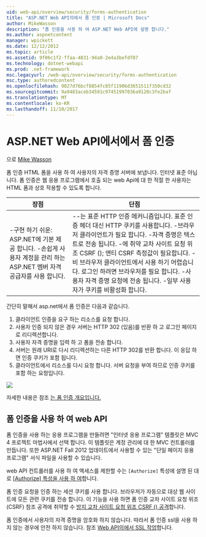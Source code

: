 ```yaml
---
uid: web-api/overview/security/forms-authentication
title: "ASP.NET Web API의에서 폼 인증 | Microsoft Docs"
author: MikeWasson
description: "폼 인증을 사용 하 여 ASP.NET Web API에 설명 합니다."
ms.author: aspnetcontent
manager: wpickett
ms.date: 12/12/2012
ms.topic: article
ms.assetid: 9f06c1f2-ffaa-4831-94a0-2e4a3befdf07
ms.technology: dotnet-webapi
ms.prod: .net-framework
msc.legacyurl: /web-api/overview/security/forms-authentication
msc.type: authoredcontent
ms.openlocfilehash: 9027d76bcf8854fc85f11906d3651511f350cd32
ms.sourcegitcommit: 9a9483aceb34591c97451997036a9120c3fe2baf
ms.translationtype: MT
ms.contentlocale: ko-KR
ms.lasthandoff: 11/10/2017
---
```

<a name="forms-authentication-in-aspnet-web-api"></a>ASP.NET Web API에서에서 폼 인증
====================
으로 [Mike Wasson](https://github.com/MikeWasson)

폼 인증 HTML 폼을 사용 하 여 사용자의 자격 증명 서버에 보냅니다. 인터넷 표준 아닙니다. 폼 인증은 웹 응용 프로그램에서 호출 되는 web Api에 대 한 적절 한 사용자는 HTML 폼과 상호 작용할 수 있도록 합니다.

| 장점 | 단점 |
| --- | --- |
| -구현 하기 쉬운: ASP.NET에 기본 제공 합니다. -손쉽게 사용자 계정을 관리 하는 ASP.NET 멤버 자격 공급자를 사용 합니다. | --는 표준 HTTP 인증 메커니즘입니다. 표준 인증 헤더 대신 HTTP 쿠키를 사용합니다. -브라우저 클라이언트가 필요 합니다. -자격 증명은 텍스트로 전송 됩니다. -에 취약 교차 사이트 요청 위조 CSRF (); 앤티 CSRF 측정값이 필요합니다. -비 브라우저 클라이언트에서 사용 하기 어렵습니다. 로그인 하려면 브라우저를 필요 합니다. -사용자 자격 증명 요청에 전송 됩니다. -일부 사용자가 쿠키를 비활성화 합니다. |

간단히 말해서 asp.net에서 폼 인증은 다음과 같습니다.

1. 클라이언트 인증을 요구 하는 리소스를 요청 합니다.
2. 사용자 인증 되지 않은 경우 서버는 HTTP 302 (있음)를 반환 하 고 로그인 페이지로 리디렉션합니다.
3. 사용자 자격 증명을 입력 하 고 폼을 전송 합니다.
4. 서버는 원래 URI로 다시 리디렉션하는 다른 HTTP 302를 반환 합니다. 이 응답 하면 인증 쿠키가 포함 됩니다.
5. 클라이언트에서 리소스를 다시 요청 합니다. 서버 요청을 부여 하므로 인증 쿠키를 포함 하는 요청입니다.

![](forms-authentication/_static/image1.png)

자세한 내용은 참조 [는 폼 인증 개요입니다.](../../../web-forms/overview/older-versions-security/introduction/an-overview-of-forms-authentication-cs.md)

## <a name="using-forms-authentication-with-web-api"></a>폼 인증을 사용 하 여 web API

폼 인증을 사용 하는 응용 프로그램을 만들려면 "인터넷 응용 프로그램" 템플릿은 MVC 4 프로젝트 마법사에서 선택 합니다. 이 템플릿은 계정 관리에 대 한 MVC 컨트롤러를 만듭니다. 또한 ASP.NET Fall 2012 업데이트에서 사용할 수 있는 "단일 페이지 응용 프로그램" 서식 파일을 사용할 수 있습니다.

web API 컨트롤러를 사용 하 여 액세스를 제한할 수는 `[Authorize]` 특성에 설명 된 대로 [[Authorize] 특성을 사용 하 여](authentication-and-authorization-in-aspnet-web-api.md#auth3)합니다.

폼 인증 요청을 인증 하는 세션 쿠키를 사용 합니다. 브라우저가 자동으로 대상 웹 사이트에 모든 관련 쿠키를 전송 합니다. 이 기능을 사용 하면 폼 인증 교차 사이트 요청 위조 (CSRF) 참조 공격에 취약할 수 [방지 교차 사이트 요청 위조 CSRF () 공격](preventing-cross-site-request-forgery-csrf-attacks.md)합니다.

폼 인증에서 사용자의 자격 증명을 암호화 하지 않습니다. 따라서 폼 인증 ssl을 사용 하지 않는 경우에 안전 하지 않습니다. 참조 [Web API의에서 SSL 작업](working-with-ssl-in-web-api.md)합니다.
